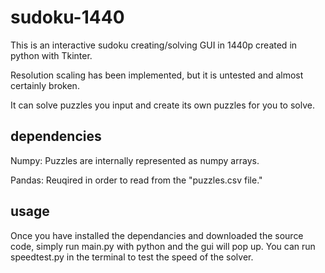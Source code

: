 # sudoku-1440

This is an interactive sudoku creating/solving GUI in 1440p created in python with Tkinter.

Resolution scaling has been implemented, but it is untested and almost certainly broken.

It can solve puzzles you input and create its own puzzles for you to solve.

## dependencies

Numpy: Puzzles are internally represented as numpy arrays.

Pandas: Reuqired in order to read from the "puzzles.csv file."

## usage

Once you have installed the dependancies and downloaded the source code, simply run main.py with python and the gui will pop up. You can run speedtest.py in the terminal to test the speed of the solver.

